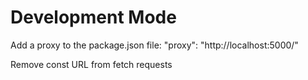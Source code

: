 # Development Mode

Add a proxy to the package.json file:
"proxy": "http://localhost:5000/"

Remove const URL from fetch requests